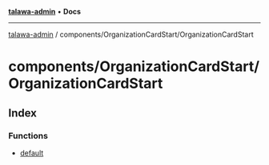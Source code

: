 [**talawa-admin**](../../../README.md) • **Docs**

***

[talawa-admin](../../../modules.md) / components/OrganizationCardStart/OrganizationCardStart

# components/OrganizationCardStart/OrganizationCardStart

## Index

### Functions

- [default](functions/default.md)
